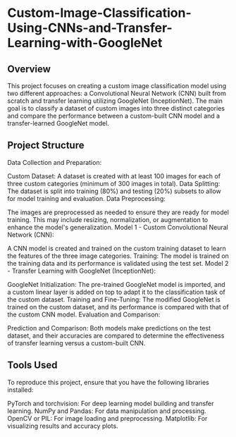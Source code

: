 # Custom-Image-Classification-Using-CNNs-and-Transfer-Learning-with-GoogleNet


## Overview
This project focuses on creating a custom image classification model using two different approaches: a Convolutional Neural Network (CNN) built from scratch and transfer learning utilizing GoogleNet (InceptionNet). The main goal is to classify a dataset of custom images into three distinct categories and compare the performance between a custom-built CNN model and a transfer-learned GoogleNet model.

## Project Structure
Data Collection and Preparation:

Custom Dataset: A dataset is created with at least 100 images for each of three custom categories (minimum of 300 images in total).
Data Splitting: The dataset is split into training (80%) and testing (20%) subsets to allow for model training and evaluation.
Data Preprocessing:

The images are preprocessed as needed to ensure they are ready for model training. This may include resizing, normalization, or augmentation to enhance the model's generalization.
Model 1 - Custom Convolutional Neural Network (CNN):

A CNN model is created and trained on the custom training dataset to learn the features of the three image categories.
Training: The model is trained on the training data and its performance is validated using the test set.
Model 2 - Transfer Learning with GoogleNet (InceptionNet):

GoogleNet Initialization: The pre-trained GoogleNet model is imported, and a custom linear layer is added on top to adapt it to the classification task of the custom dataset.
Training and Fine-Tuning: The modified GoogleNet is trained on the custom dataset, and its performance is compared with that of the custom CNN model.
Evaluation and Comparison:

Prediction and Comparison: Both models make predictions on the test dataset, and their accuracies are compared to determine the effectiveness of transfer learning versus a custom-built CNN.
## Tools Used
To reproduce this project, ensure that you have the following libraries installed:

PyTorch and torchvision: For deep learning model building and transfer learning.
NumPy and Pandas: For data manipulation and processing.
OpenCV or PIL: For image loading and preprocessing.
Matplotlib: For visualizing results and accuracy plots.
